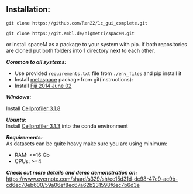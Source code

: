 ## Installation:

`git clone https://github.com/Ren22/1c_gui_complete.git`

`git clone https://git.embl.de/nigmetzi/spaceM.git`

or install spaceM as a package to your system with pip. If both repositories are cloned put both folders into 1 directory next to each other.

<strong><em>Common to all systems:</em></strong>

- Use provided `requirements.txt` file from `./env_files` and pip install it
- Install [metaspace](https://github.com/metaspace2020/metaspace/tree/master/metaspace/python-client) package from git(instructions):
- Install [Fiji 2014 June 02](https://imagej.net/Fiji/Downloads)
</ul>
<strong><em>Windows:</em></strong>

Install [Cellprofiler 3.1.8](https://cellprofiler.org/releases/)

<strong><em>Ubuntu:</em></strong>  
Install [Cellprofiler 3.1.3](https://github.com/CellProfiler/CellProfiler/wiki/Conda-Installation) into the conda environment 

<strong><em>Requirements:</em></strong>  
As datasets can be quite heavy make sure you are using minimum:
- RAM: >=16 Gb
- CPUs: >=4
    
<strong><em>Check out more details and demo demonstration on:</em></strong>  
https://www.evernote.com/shard/s329/sh/ee15d31d-dc98-47e9-ac9b-cd6ec70eb600/59a06ef8ec67a62b231598f6ec7b6d3e
